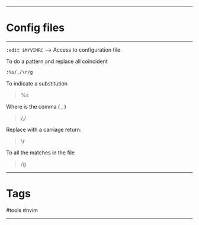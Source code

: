 
-----

# Config files



-----


``:edit $MYVIMRC`` --> Access to configuration file

To do a pattern and replace all coincident
````bash
:%s/,/\r/g
````

To indicate a substitution
> %s

Where is the comma ( , ) 
> /,/

Replace with a carriage return:
> \\r

To all the matches in the file
> /g



---

# Tags

#tools #nvim

---